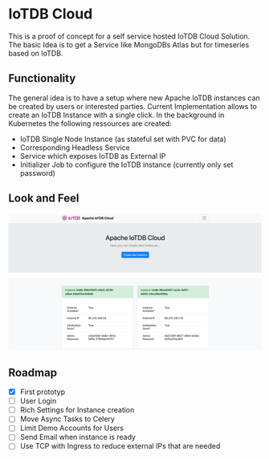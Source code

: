 # IoTDB Cloud

This is a proof of concept for a self service hosted IoTDB Cloud Solution.
The basic Idea is to get a Service like MongoDBs Atlas but for timeseries based on IoTDB.

## Functionality

The general idea is to have a setup where new Apache IoTDB instances can be created by users or interested parties.
Current Implementation allows to create an IoTDB Instance with a single click.
In the background in Kubernetes the following ressources are created:

* IoTDB Single Node Instance (as stateful set with PVC for data)
* Corresponding Headless Service
* Service which exposes IoTDB as External IP
* Initializer Job to configure the IoTDB instance (currently only set password)

## Look and Feel

![Screenshot](docs/images/screenshot1.png)

## Roadmap

- [X] First prototyp
- [ ] User Login
- [ ] Rich Settings for Instance creation
- [ ] Move Async Tasks to Celery
- [ ] Limit Demo Accounts for Users
- [ ] Send Email when instance is ready
- [ ] Use TCP with Ingress to reduce external IPs that are needed